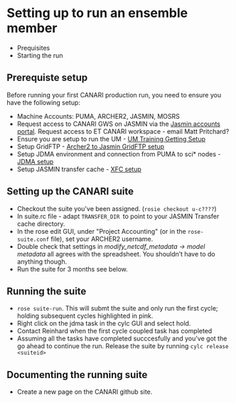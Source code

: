 # Setting up to run an ensemble member

* Prequisites
* Starting the run

## Prerequiste setup

Before running your first CANARI production run, you need to ensure you have the following setup:

* Machine Accounts: PUMA, ARCHER2, JASMIN, MOSRS
* Request access to CANARI GWS on JASMIN via the [Jasmin accounts portal](https://accounts.jasmin.ac.uk/).  Request access to ET CANARI workspace - email Matt Pritchard? 
* Ensure you are setup to run the UM -  [UM Training Getting Setup](https://ncas-cms.github.io/um-training/getting-setup-selfstudy.html)
* Setup GridFTP - [Archer2 to Jasmin GridFTP setup](gridftp)
* Setup JDMA environment and connection from PUMA to sci* nodes - [JDMA setup](jdma)
* Setup JASMIN transfer cache - [XFC setup](xfc)

## Setting up the CANARI suite

* Checkout the suite you've been assigned.  (`rosie checkout u-c????`)
* In suite.rc file - adapt `TRANSFER_DIR `to point to your JASMIN Transfer cache directory.
* In the rose edit GUI, under "Project Accounting" (or in the `rose-suite.conf` file), set your ARCHER2 username.
* Double check that settings in  *modify_netcdf_metadata -> model metadata* all agrees with the spreadsheet. You shouldn’t have to do anything though.
* Run the suite for 3 months see below.

## Running the suite

* `rose suite-run`. This will submt the suite and only run the first cycle; holding subsequent cycles highlighted in pink.
* Right click on the jdma task in the cylc GUI and select hold.
* Contact Reinhard when the first cycle coupled task has completed
* Assuming all the tasks have completed succcesfully and you've got the go ahead to continue the run. Release the suite by running `cylc release <suiteid>`
 
## Documenting the running suite

* Create a new page on the CANARI github site.
